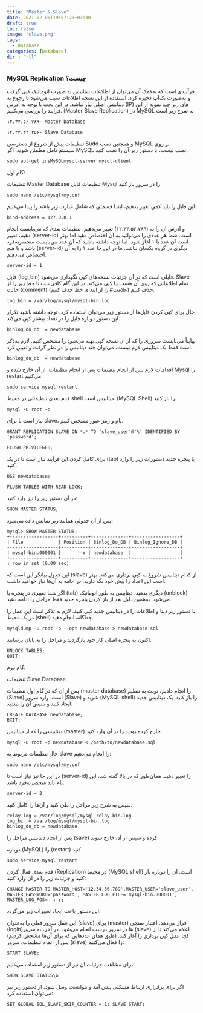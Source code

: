 ```yaml
---
title: "Master & Slave"
date: 2021-02-06T19:57:23+03:30
draft: true
toc: false
image: 'slave.png'
tags:
  - Database
categories: [Database]
dir : "rtl"
---
```


### MySQL Replication چیست؟

فرآیندی است که به‌کمک آن می‌توان از اطلاعات دیتابیس به صورت اتوماتیک کپی گرفت و به‌صورت بک‌آپ ذخیره کرد. استفاده از این نسخه اطلاعات سبب می‌شود تا رجوع به دیتابیس اصلی نیاز نباشد. در این بحث با توجه به آدرس (IP) های زیر چند نمونه از این فرآیند را بررسی می‌کنیم. (Master Slave Replication) در MySQL به شرح زیر است

```
۱۲.۳۴.۵۶.۷۸۹- Master Database

۱۲.۲۳.۳۴.۴۵۶- Slave Database
```

تنظیمات
پیش از شروع از دسترسی Sudo و همچنین نصب MySQL بر روی سیستم‌عامل مطمئن شوید. اگر MySQL نصب نیست، با دستور زیر آن را نصب کنید.

```
sudo apt-get insMySQLmysql-server mysql-client
```

گام اول:

تنظیمات Master Database
تنظیمات فایل Mysql را در سرور باز کنید.

```
sudo nano /etc/mysql/my.cnf
```

این فایل را باید کمی تغییر بدهیم، ابتدا قسمتی که شامل عبارت زیر باشد را پیدا می‌کنیم.

```
bind-address = 127.0.0.1
```

و آدرس آن را به (۱۲.۳۴.۵۶.۷۸۹) تغییر می‌دهیم. تنظیمات بعدی که می‌بایست انجام دهیم، تغییر (server-id) است. شما هر عددی را می‌توانید به آن اختصاص دهید اما بهتر است آن عدد با ۱ آغاز شود، اما توجه داشته باشید که آن عدد می‌بایست منحصربه‌فرد باشد و با هیچ (server-id) دیگری در گروه یکسان نباشد. ما در این ‌جا عدد ۱ را به آن اختصاص می‌دهیم.

```
server-id = 1
```

فایل (log_bin) فایلی است که در آن جزئیات نسخه‌های کپی نگهداری می‌شود. Slave تمام اطلاعاتی که روی آن هست را کپی می‌کند. در این گام کافی‌ست تا خط زیر را از حالت (comment) حذف کنیم (علامت# را از ابتدای خط حذف کنیم).

```
log_bin = /var/log/mysql/mysql-bin.log
```

حال برای کپی کردن فایل‌ها از دستور زیر می‌توان استفاده کرد. توجه داشته باشید تکرار این دستور دوباره فایل را در تعداد بیشتر کپی می‌کند.

```
binlog_do_db  = newdatabase
```

نهایتاً می‌بایست سروری را که از آن نسخه کپی تهیه می‌شود را مشخص کنیم. لازم به‌ذکر است فقط یک دیتابیس لازم نیست، می‌توان چند دیتابیس را در نظر گرفت و تعیین کرد.

```
binlog_do_db  = newdatabase
```

اقدامات لازم پس از انجام تنظیمات
پس از انجام تنظیمات، از آن خارج شده و Mysql را restart می‌کنیم.

```
sudo service mysql restart
```

قدم بعدی تنظیماتی در محیط shell دیتابیس است. (MySQL Shell) را باز کنید.

```
mysql -u root -p
```

نیاز است تا برای slave، نام و رمز عبور مشخص کنیم.

```
GRANT REPLICATION SLAVE ON *.* TO 'slave_user'@'%' IDENTIFIED BY 'password';

FLUSH PRIVILEGES;
```

برای کامل کردن این فرآیند نیاز است تا در یک (tab) یا پنجره جدید دستورات زیر را وارد کنید.

```
USE newdatabase;

FLUSH TABLES WITH READ LOCK;
```

در آن دستور زیر را نیز وارد کنید:

```
SHOW MASTER STATUS;
```

پس از آن جدولی همانند زیر نمایش داده می‌شود:

```
mysql> SHOW MASTER STATUS;
+------------------+----------+--------------+------------------+
| File             | Position | Binlog_Do_DB | Binlog_Ignore_DB |
+------------------+----------+--------------+------------------+
| mysql-bin.000001 |      ۱۰۷ | newdatabase  |                  |
+------------------+----------+--------------+------------------+
۱ row in set (0.00 sec)

```

این جدول بیانگر این است که (slave) از کدام دیتابیس شروع به کپی برداری می‌کند. بهتر است این اعداد را پیش خود نگه دارید. در ادامه به آن‌ها نیاز خواهید داشت.

اگر شما تغییری در پنجره یا (tab) دیگری بدهید، دیتابیس به طور اتوماتیک (unblock) می‌شود. به‌همین دلیل بعد از باز کردن پنجره جدید فقط مراحل را ادامه دهید.

با دستور زیر دیتا و اطلاعات را در دیتابیس جدید کپی کنید. لازم به تذکر است این عمل را در یک محیط (shell) جداگانه انجام دهید.

```
mysqldump -u root -p --opt newdatabase > newdatabase.sql
```

اکنون به پنجره اصلی کار خود بازگردید و مراحل را به پایان برسانید.

```
UNLOCK TABLES;
QUIT;
```
گام دوم:

تنظیمات Slave Database

پس از آن‌ که در گام اول تنظیمات (master database) را انجام دادیم، نوبت به تنظیم (Slave) است. وارد سرور (Slave) شوید و (MySQL shell) را باز کنید. یک دیتابیس جدید ایجاد کنید و سپس آن را ببندید.

```
CREATE DATABASE newdatabase;
EXIT;
```

دیتابیسی را که از دیتابیس (master) خارج کرده بودید را در آن وارد کنید.

```
mysql -u root -p newdatabase < /path/to/newdatabase.sql
```

حال تنظیمات مربوط به slave را انجام می‌دهیم:

```
sudo nano /etc/mysql/my.cnf
```

در این جا نیز نیاز است تا (server-id) را تغییر دهید. همان‌طور که در بالا گفته شد، این نام باید منحصربه‌فرد باشد.

```
server-id = 2
```

سپس به شرح زیر مراحل را طی کنید و آن‌ها را کامل کنید.

```
relay-log = /var/log/mysql/mysql-relay-bin.log
log_bi  = /var/log/mysql/mysql-bin.log
binlog_do_db = newdatabase
```

پس از ایجاد دیتابیس مراحل را (save) کرده و سپس از آن خارج شوید.

دوباره (MySQL) را (restart) کنید.

```
sudo service mysql restart
```

قدم بعدی فعال کردن (Replication) در محیط (MySQL shell) است. آن را دوباره باز کنید و جزئیات زیر را در آن وارد کنید:

```
CHANGE MASTER TO MASTER_HOST='12.34.56.789',MASTER_USER='slave_user', MASTER_PASSWORD='password', MASTER_LOG_FILE='mysql-bin.000001', MASTER_LOG_POS=  ۱۰۷;
```

این دستور باعث ایجاد تغییرات زیر می‌گردد:

این عمل سرور فعلی را به‌عنوان (slave) برای (master) قرار می‌دهد.
اعتبار سنجی (login‌)ها در سرور درست انجام می‌شود.
در آخر، به سرور (slave) اعلام می‌کند تا از کجا عمل کپی برداری را آغاز کند. (طبق همان عددهایی که برای آن‌ها مشخص کردیم)
پس از اتمام تنظیمات، سرور (slave) را فعال می‌کنیم:

```
START SLAVE;
```

برای مشاهده جزئیات آن نیز از دستور زیر استفاده می‌کنیم:

```
SHOW SLAVE STATUS\G
```

اگر برای برقراری ارتباط مشکلی پیش آمد و نتوانست وصل شود، از دستور زیر نیز می‌توان استفاده کرد:

```
SET GLOBAL SQL_SLAVE_SKIP_COUNTER = 1; SLAVE START;
```
